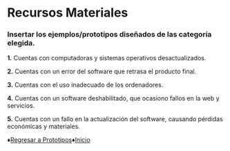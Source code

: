 # Recursos Materiales
### Insertar los ejemplos/prototipos diseñados de las categoría elegida.


**1.** Cuentas con computadoras y sistemas operativos desactualizados.

**2.** Cuentas con un error del software que retrasa el producto final.

**3.** Cuentas con el uso inadecuado de los ordenadores.

**4.** Cuentas con un software deshabilitado, que ocasiono fallos en la web y servicios.

**5.** Cuentas con un fallo en la actualización del software, causando pérdidas económicas y materiales.

♦[Regresar a Prototipos](https://github.com/Edwin-Lines/Proyecto-And-Then...-/tree/main/Documentaci%C3%B3n/7.%20Prototipos%20de%20las%20cartas "Prototipos")♦[Inicio](https://github.com/Edwin-Lines/Proyecto-And-Then...- "Inicio")
